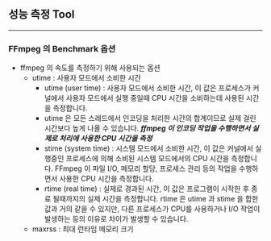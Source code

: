 ## 성능 측정 Tool

---

### FFmpeg 의 Benchmark 옵션

- ffmpeg 의 속도를 측정하기 위해 사용되는 옵션
    - utime : 사용자 모드에서 소비한 시간
        - utime (user time) : 사용자 모드에서 소비한 시간, 이 값은 프로세스가 커널에서 사용자 모드에서 실행 중일때 CPU 시간을 소비하는데 사용된 시간을 측정합니다.
        * utime 은 모든 스레드에서 인코딩을 처리한 시간의 합계이므로 실제 걸린 시간보다 높게 나올 수 있습니다.
          ***ffmpeg 이 인코딩 작업을 수행하면서 실제로 처리에 사용한 CPU 시간을 측정***
        - stime (system time) : 시스템 모드에서 소비한 시간, 이 값은 커널에서 실행중인 프로세스에 의해 소비된 시스템 모드에서의 CPU 시간을 측정합니다. FFmpeg 이 파일 I/O, 메모리 할당, 프로세스 관리 등의 작업을 수행하면서 사용한 CPU 시간을 측정합니다.
        - rtime (real time) : 실제로 경과된 시간, 이 값은 프로그램이 시작한 후 종료 될때까지의 실제 시간을 측정합니다. rtime 은 utime 과 stime 을 합한 값과 거의 같을 수 있지만, 다른 프로세스가 CPU를 사용하거나 I/O 작업이 발생하는 등의 이유로 차이가 발생할 수 있습니다.
    - maxrss : 최대 런타임 메모리 크기